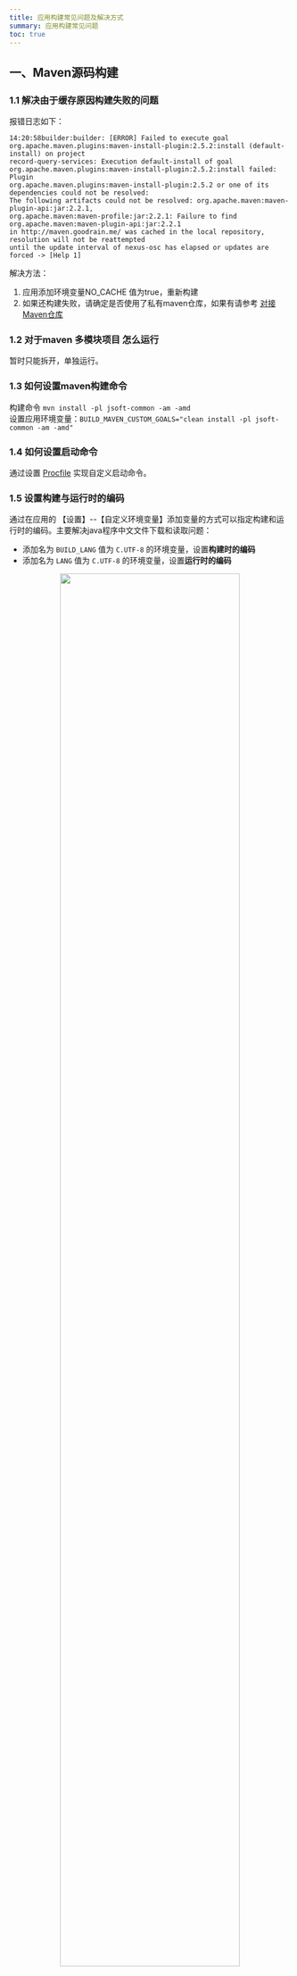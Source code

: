 ```yaml
---
title: 应用构建常见问题及解决方式
summary: 应用构建常见问题
toc: true
---
```


## 一、Maven源码构建

### 1.1 解决由于缓存原因构建失败的问题
报错日志如下：

```log
14:20:58builder:builder: [ERROR] Failed to execute goal 
org.apache.maven.plugins:maven-install-plugin:2.5.2:install (default-install) on project 
record-query-services: Execution default-install of goal 
org.apache.maven.plugins:maven-install-plugin:2.5.2:install failed: Plugin 
org.apache.maven.plugins:maven-install-plugin:2.5.2 or one of its dependencies could not be resolved: 
The following artifacts could not be resolved: org.apache.maven:maven-plugin-api:jar:2.2.1, 
org.apache.maven:maven-profile:jar:2.2.1: Failure to find org.apache.maven:maven-plugin-api:jar:2.2.1 
in http://maven.goodrain.me/ was cached in the local repository, resolution will not be reattempted 
until the update interval of nexus-osc has elapsed or updates are forced -> [Help 1]
```

解决方法：  
1. 应用添加环境变量NO_CACHE 值为true，重新构建  
2. 如果还构建失败，请确定是否使用了私有maven仓库，如果有请参考 [对接Maven仓库
](../../best-practice/ci-cd/connection-maven-repository.html)  

### 1.2 对于maven 多模块项目 怎么运行

暂时只能拆开，单独运行。

### 1.3 如何设置maven构建命令

构建命令 `mvn install -pl jsoft-common -am -amd`  
设置应用环境变量：`BUILD_MAVEN_CUSTOM_GOALS="clean install -pl jsoft-common -am -amd"`  

### 1.4 如何设置启动命令

通过设置 [Procfile](../language-support/java.html#3-4) 实现自定义启动命令。

### 1.5 设置构建与运行时的编码

通过在应用的 【设置】--【自定义环境变量】添加变量的方式可以指定构建和运行时的编码。主要解决java程序中文文件下载和读取问题：

- 添加名为 `BUILD_LANG` 值为 `C.UTF-8` 的环境变量，设置<b>构建时的编码</b>
- 添加名为 `LANG` 值为 `C.UTF-8` 的环境变量，设置<b>运行时的编码</b>

<center>
<img src="https://static.goodrain.com/images/docs/3.6/user-manual/trouble-shooting/tb1-5.png" width=80% />
</center>

## 二、应用运行异常如何排查

### 2.1 单一应用异常
示例应用URL:  `http://console.goodrain.com/#/team/goodrain/region/ali-sh/app/gr33927d/overview`

<img src="https://static.goodrain.com/images/docs/3.6/user-manual/Issue/WX20180726-164608@2x.png" width=100% />

1. 查看应用日志看服务是否有报错日志
2. 查看应用状态 `grctl service get http://console.goodrain.com/#/team/goodrain/region/ali-sh/app/gr33927d/overview`,看pod的`PodStatus`状态是否为`True`,正常情况如下`PodStatus:    	Initialized : True  Ready : True  PodScheduled : True`
3. 登录到pod所在节点(PodHostIP/PodHostName),查看容器状态`dps |head -10`或者`ctop`
4. 可以排查一下docker,kubelet的状态。

### 2.2 多个应用或者全部应用都异常

1. 检查集群状态 `kubectl get cs` & `kubectl get node`
2. 检查rbd-worker的状态



当使用Rainbond 遇到问题时，请先参考本篇文档。如果问题未解决，请按文档要求收集相关信息通过 Github [反馈给 Rainbond开发者](https://github.com/goodrain/rainbond/issues/new)。